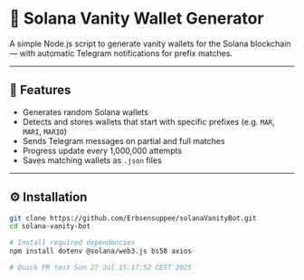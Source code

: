 # 🔑 Solana Vanity Wallet Generator

A simple Node.js script to generate vanity wallets for the Solana blockchain — with automatic Telegram notifications for prefix matches.

---

## 🚀 Features

- Generates random Solana wallets
- Detects and stores wallets that start with specific prefixes (e.g. `MAR`, `MARI`, `MARIO`)
- Sends Telegram messages on partial and full matches
- Progress update every 1,000,000 attempts
- Saves matching wallets as `.json` files

---

## ⚙️ Installation

```bash
git clone https://github.com/Erbsensuppee/solanaVanityBot.git
cd solana-vanity-bot

# Install required dependencies
npm install dotenv @solana/web3.js bs58 axios

# Quick PR test Sun 27 Jul 15:17:52 CEST 2025
